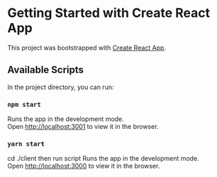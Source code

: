 # Getting Started with Create React App

This project was bootstrapped with [Create React App](https://github.com/facebook/create-react-app).

## Available Scripts

In the project directory, you can run:

### `npm start`

Runs the app in the development mode.\
Open [http://localhost:3001](http://localhost:3001) to view it in the browser.

### `yarn start`

cd ./client then run script
Runs the app in the development mode.\
Open [http://localhost:3000](http://localhost:3000) to view it in the browser.
